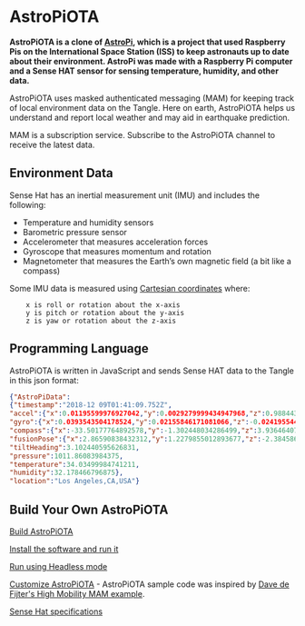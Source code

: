 # AstroPiOTA

**AstroPiOTA is a clone of [AstroPi](https://www.nasa.gov/mission_pages/station/research/experiments/2429.html), which is a project that used Raspberry Pis on the International Space Station (ISS) to keep astronauts up to date about their environment.  AstroPi was made with a Raspberry Pi computer and a Sense HAT sensor for sensing temperature, humidity, and other data.**

AstroPiOTA uses masked authenticated messaging (MAM) for keeping track of local environment data on the Tangle. Here on earth, AstroPiOTA helps us understand and report local weather and may aid in earthquake prediction.

MAM is a subscription service. Subscribe to the AstroPiOTA channel to receive the latest data.

## Environment Data

Sense Hat has an inertial measurement unit (IMU) and includes the following:

- Temperature and humidity sensors
- Barometric pressure sensor
- Accelerometer that measures acceleration forces
- Gyroscope that measures momentum and rotation
- Magnetometer that measures the Earth’s own magnetic field (a bit like a compass)

Some IMU data is measured using [Cartesian coordinates](https://en.wikipedia.org/wiki/Cartesian_coordinate_system) where:

        x is roll or rotation about the x-axis
        y is pitch or rotation about the y-axis
        z is yaw or rotation about the z-axis
        
## Programming Language

AstroPiOTA is written in JavaScript and sends Sense HAT data to the Tangle in this json format:

```json
{"AstroPiData":
{"timestamp":"2018-12 09T01:41:09.752Z",
"accel":{"x":0.01195599976927042,"y":0.0029279999434947968,"z":0.9884439706802368},
"gyro":{"x":0.0393543504178524,"y":0.02155846171081066,"z":-0.02419554442167282},
"compass":{"x":-33.50177764892578,"y":-1.302448034286499,"z":3.9364640712738037},
"fusionPose":{"x":2.86590838432312,"y":1.2279855012893677,"z":-2.3845863342285156},
"tiltHeading":3.102440595626831,
"pressure":1011.86083984375,
"temperature":34.03499984741211,
"humidity":32.178466796875},
"location":"Los Angeles,CA,USA"}
```

## Build Your Own AstroPiOTA

[Build AstroPiOTA](../how-to-guides/build.md)

[Install the software and run it](../how-to-guides/run.md)

[Run using Headless mode](../how-to-guides/connect.md)

[Customize AstroPiOTA](../how-to-guides/customize.md) - AstroPiOTA sample code was inspired by [Dave de Fijter's High Mobility MAM example](https://github.com/iotaledger/high-mobility-blueprints/tree/master/mam).

[Sense Hat specifications](../references/sensehat-specs.md)
